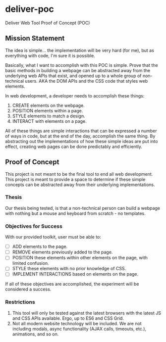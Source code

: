 # deliver-poc
Deliver Web Tool Proof of Concept (POC)

## Mission Statement
The idea is simple... the implementation will be very hard (for me), but as everything with code, I'm sure it is possible.

Basically, what I want to accomplish with this POC is simple. Prove that the basic methods in building a webpage can be abstracted away from the underlying web APIs that exist, and opened up to a whole group of non-technical users. AKA the DOM APIs and the CSS code that styles web elements.

In web development, a developer needs to accomplish these things:

1. CREATE elements on the webpage.
2. POSITION elements within a page.
3. STYLE elements to match a design.
4. INTERACT with elements on a page.

All of these things are simple interactions that can be expressed a number of ways in code, but at the end of the day, accomplish the same thing. By abstracting out the implementations of how these simple ideas are put into effect, creating web pages can be done predictably and efficiently.

## Proof of Concept

This project is not meant to be the final tool to end all web development. This project is meant to provide a space to determine if these simple concepts can be abstracted away from their underlying implementations. 

### Thesis

Our thesis being tested, is that a non-technical person can build a webpage with nothing but a mouse and keyboard from scratch - no templates.

### Objectives for Success

With our provided toolkit, user must be able to:

- [ ] ADD elements to the page.
- [ ] REMOVE elements previously added to the page.
- [ ] POSITION these elements within other elements on the page, with limited confusion.
- [ ] STYLE these elements with no prior knowledge of CSS.
- [ ] IMPLEMENT INTERACTIONS based on elements on the page.

If all of these objectives are accomplished, the experiment will be considered a success.

### Restrictions

1. This tool will only be tested against the latest browsers with the latest JS and CSS APIs available. Ergo, up to ES6 and CSS Grid.
2. Not all modern website technology will be included. We are not including modals, async functionality (AJAX calls, timeouts, etc.), animations, and so on.


